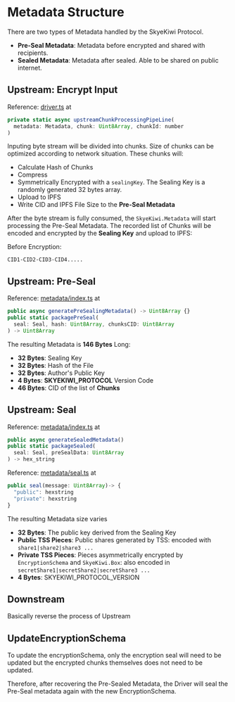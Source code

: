 # Metadata Structure

There are two types of Metadata handled by the SkyeKiwi Protocol. 

- **Pre-Seal Metadata**: Metadata before encrypted and shared with recipients.
- **Sealed Metadata**: Metadata after sealed. Able to be shared on public internet. 



## Upstream: Encrypt Input 

Reference: [driver.ts](https://github.com/skyekiwi/skyekiwi-protocol/blob/master/src/driver.ts) at

```javascript
private static async upstreamChunkProcessingPipeLine(
  metadata: Metadata, chunk: Uint8Array, chunkId: number
) 
```

Inputing byte stream will be divided into chunks. Size of chunks can be optimized according to network situation. These chunks will:

- Calculate Hash of Chunks
- Compress
- Symmetrically Encrypted with a `sealingKey`. The Sealing Key is a randomly generated 32 bytes array. 
- Upload to IPFS
- Write CID and IPFS File Size to the **Pre-Seal Metadata**



After the byte stream is fully consumed, the `SkyeKiwi.Metadata` will start processing the Pre-Seal Metadata. The recorded list of Chunks will be encoded and encrypted by the **Sealing Key** and upload to IPFS:

Before Encryption:

```
CID1-CID2-CID3-CID4..... 
```



## Upstream: Pre-Seal
Reference: [metadata/index.ts](https://github.com/skyekiwi/skyekiwi-protocol/blob/master/src/metadata/index.ts) at

```javascript
public async generatePreSealingMetadata() -> Uint8Array {}
public static packagePreSeal(
  seal: Seal, hash: Uint8Array, chunksCID: Uint8Array
) -> Uint8Array
```



The resulting Metadata is **146 Bytes** Long:

- **32 Bytes**: Sealing Key
- **32 Bytes**: Hash of the File 
- **32 Bytes**: Author's Public Key
- **4 Bytes**: **SKYEKIWI_PROTOCOL** Version Code
- **46 Bytes**: CID of the list of **Chunks**



## Upstream: Seal
Reference: [metadata/index.ts](https://github.com/skyekiwi/skyekiwi-protocol/blob/master/src/metadata/index.ts) at

```javascript
public async generateSealedMetadata()
public static packageSealed(
  seal: Seal, preSealData: Uint8Array
) -> hex_string
```

Reference: [metadata/seal.ts](https://github.com/skyekiwi/skyekiwi-protocol/blob/master/src/metadata/seal.ts) at

```javascript
public seal(message: Uint8Array)-> {
  "public": hexstring
  "private": hexstring
}
```


The resulting Metadata size varies

- **32 Bytes**: The public key derived from the Sealing Key
- **Public TSS Pieces**: Public shares generated by TSS: encoded with `share1|share2|share3 ... `
- **Private TSS Pieces**: Pieces asymmetrically encrypted by `EncryptionSchema` and `SkyeKiwi.Box`: also encoded in `secretShare1|secretShare2|secretShare3 ...`
- **4 Bytes**: SKYEKIWI_PROTOCOL_VERSION



## Downstream

Basically reverse the process of Upstream



## UpdateEncryptionSchema

To update the encryptionSchema, only the encryption seal will need to be updated but the encrypted chunks themselves does not need to be updated. 



Therefore, after recovering the Pre-Sealed Metadata, the Driver will seal the Pre-Seal metadata again with the new EncryptionSchema. 





